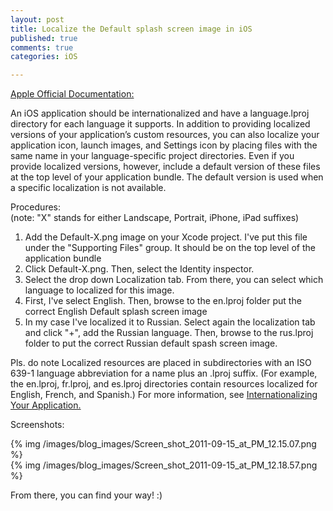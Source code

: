 ```yaml
---
layout: post
title: Localize the Default splash screen image in iOS
published: true
comments: true
categories: iOS

---
```

  
[Apple Official Documentation:](href="http://developer.apple.com/library/IOS/#documentation/iPhone/Conceptual/iPhoneOSProgrammingGuide/BuildTimeConfiguration/BuildTimeConfiguration.html)  
>  
An iOS application should be internationalized and have a language.lproj directory for each language it supports. In addition to providing localized versions of your application&rsquo;s custom resources, you can also localize your application icon, launch images, and Settings icon by placing files with the same name in your language-specific project directories. Even if you provide localized versions, however, include a default version of these files at the top level of your application bundle. The default version is used when a specific localization is not available.
  
Procedures:   
(note: "X" stands for either Landscape, Portrait, iPhone, iPad suffixes)     
  
1. Add the Default-X.png image on your Xcode project. I've put this file under the "Supporting Files" group. It should be on the top level of the application bundle
2. Click Default-X.png. Then, select the Identity inspector.
3. Select the drop down Localization tab. From there, you can select which language to localized for this image.
4. First, I've select English. Then, browse to the en.lproj folder put the correct English Default splash screen image
5. In my case I've localized it to Russian. Select again the localization tab and click "+", add the Russian language. Then, browse to the rus.lproj folder to put the correct Russian default spash screen image.   
  
Pls. do note Localized resources are placed in subdirectories with an ISO 639-1 language abbreviation for a name plus an .lproj suffix. (For example, the en.lproj, fr.lproj, and es.lproj directories contain resources localized for English, French, and Spanish.) For more information, see [Internationalizing Your Application.](http://developer.apple.com/library/IOS/documentation/iPhone/Conceptual/iPhoneOSProgrammingGuide/BuildTimeConfiguration/BuildTimeConfiguration.html#//apple_ref/doc/uid/TP40007072-CH7-SW3)  

Screenshots:

{% img /images/blog_images/Screen_shot_2011-09-15_at_PM_12.15.07.png %}  
{% img /images/blog_images/Screen_shot_2011-09-15_at_PM_12.18.57.png %}    

From there, you can find your way! :)